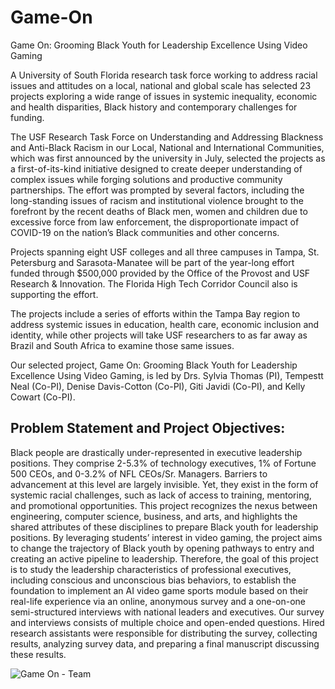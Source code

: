 # Game-On
Game On: Grooming Black Youth for Leadership Excellence Using Video Gaming

A University of South Florida research task force working to address racial issues and attitudes on a local, national and global scale has selected 23 projects exploring a wide range of issues in systemic inequality, economic and health disparities, Black history and contemporary challenges for funding.

The USF Research Task Force on Understanding and Addressing Blackness and Anti-Black Racism in our Local, National and International Communities, which was first announced by the university in July, selected the projects as a first-of-its-kind initiative designed to create deeper understanding of complex issues while forging solutions and productive community partnerships. The effort was prompted by several factors, including the long-standing issues of racism and institutional violence brought to the forefront by the recent deaths of Black men, women and children due to excessive force from law enforcement, the disproportionate impact of COVID-19 on the nation’s Black communities and other concerns.

Projects spanning eight USF colleges and all three campuses in Tampa, St. Petersburg and Sarasota-Manatee will be part of the year-long effort funded through $500,000 provided by the Office of the Provost and USF Research & Innovation. The Florida High Tech Corridor Council also is supporting the effort.

The projects include a series of efforts within the Tampa Bay region to address systemic issues in education, health care, economic inclusion and identity, while other projects will take USF researchers to as far away as Brazil and South Africa to examine those same issues.

Our selected project, Game On: Grooming Black Youth for Leadership Excellence Using Video Gaming, is led by Drs. Sylvia Thomas (PI), Tempestt Neal (Co-PI), Denise Davis-Cotton (Co-PI), Giti Javidi (Co-PI), and Kelly Cowart (Co-PI).

## Problem Statement and Project Objectives:
Black people are drastically under-represented in executive leadership positions. They comprise 2-5.3% of technology executives, 1% of Fortune 500 CEOs, and 0-3.2% of NFL CEOs/Sr. Managers. Barriers to advancement at this level are largely invisible. Yet, they exist in the form of systemic racial challenges, such as lack of access to training, mentoring, and promotional opportunities. This project recognizes the nexus between engineering, computer science, business, and arts, and highlights the shared attributes of these disciplines to prepare Black youth for leadership positions. By leveraging students’ interest in video gaming, the project aims to change the trajectory of Black youth by opening pathways to entry and creating an active pipeline to leadership. Therefore, the goal of this project is to study the leadership characteristics of professional executives, including conscious and unconscious bias behaviors, to establish the foundation to implement an AI video game sports module based on their real-life experience via an online, anonymous survey and a one-on-one semi-structured interviews with national leaders and executives. Our survey and interviews consists of multiple choice and open-ended questions. Hired research assistants were responsible for distributing the survey, collecting results, analyzing survey data, and preparing a final manuscript discussing these results. 

![Game On - Team](https://user-images.githubusercontent.com/64705103/166125742-68ba5ef9-96cf-4890-aa60-f12eaed1033e.png)

